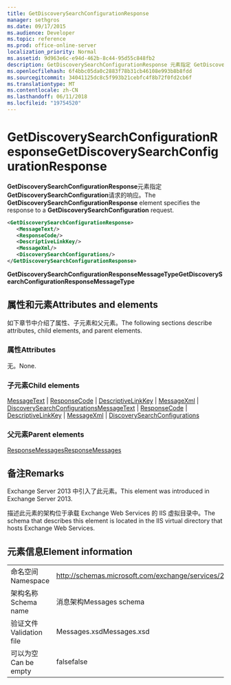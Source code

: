 ```yaml
---
title: GetDiscoverySearchConfigurationResponse
manager: sethgros
ms.date: 09/17/2015
ms.audience: Developer
ms.topic: reference
ms.prod: office-online-server
localization_priority: Normal
ms.assetid: 9d963e6c-e94d-462b-8c44-95d55c848fb2
description: GetDiscoverySearchConfigurationResponse 元素指定 GetDiscoverySearchConfiguration 请求的响应。
ms.openlocfilehash: 6f4bbc05da0c2883f78b31cb46108e993b8b8fdd
ms.sourcegitcommit: 34041125dc8c5f993b21cebfc4f8b72f0fd2cb6f
ms.translationtype: MT
ms.contentlocale: zh-CN
ms.lasthandoff: 06/11/2018
ms.locfileid: "19754520"
---
```

# <a name="getdiscoverysearchconfigurationresponse"></a><span data-ttu-id="1a4ea-103">GetDiscoverySearchConfigurationResponse</span><span class="sxs-lookup"><span data-stu-id="1a4ea-103">GetDiscoverySearchConfigurationResponse</span></span>

<span data-ttu-id="1a4ea-104">**GetDiscoverySearchConfigurationResponse**元素指定**GetDiscoverySearchConfiguration**请求的响应。</span><span class="sxs-lookup"><span data-stu-id="1a4ea-104">The **GetDiscoverySearchConfigurationResponse** element specifies the response to a **GetDiscoverySearchConfiguration** request.</span></span> 
  
```XML
<GetDiscoverySearchConfigurationResponse>
   <MessageText/>
   <ResponseCode/>
   <DescriptiveLinkKey/>
   <MessageXml/>
   <DiscoverySearchConfigurations/>
</GetDiscoverySearchConfigurationResponse>
```

 <span data-ttu-id="1a4ea-105">**GetDiscoverySearchConfigurationResponseMessageType**</span><span class="sxs-lookup"><span data-stu-id="1a4ea-105">**GetDiscoverySearchConfigurationResponseMessageType**</span></span>
## <a name="attributes-and-elements"></a><span data-ttu-id="1a4ea-106">属性和元素</span><span class="sxs-lookup"><span data-stu-id="1a4ea-106">Attributes and elements</span></span>

<span data-ttu-id="1a4ea-107">如下章节中介绍了属性、子元素和父元素。</span><span class="sxs-lookup"><span data-stu-id="1a4ea-107">The following sections describe attributes, child elements, and parent elements.</span></span>
  
### <a name="attributes"></a><span data-ttu-id="1a4ea-108">属性</span><span class="sxs-lookup"><span data-stu-id="1a4ea-108">Attributes</span></span>

<span data-ttu-id="1a4ea-109">无。</span><span class="sxs-lookup"><span data-stu-id="1a4ea-109">None.</span></span>
  
### <a name="child-elements"></a><span data-ttu-id="1a4ea-110">子元素</span><span class="sxs-lookup"><span data-stu-id="1a4ea-110">Child elements</span></span>

<span data-ttu-id="1a4ea-111">[MessageText](messagetext.md) | [ResponseCode](responsecode.md) | [DescriptiveLinkKey](descriptivelinkkey.md) | [MessageXml](messagexml.md) | [DiscoverySearchConfigurations](discoverysearchconfigurations.md)</span><span class="sxs-lookup"><span data-stu-id="1a4ea-111">[MessageText](messagetext.md) | [ResponseCode](responsecode.md) | [DescriptiveLinkKey](descriptivelinkkey.md) | [MessageXml](messagexml.md) | [DiscoverySearchConfigurations](discoverysearchconfigurations.md)</span></span>
  
### <a name="parent-elements"></a><span data-ttu-id="1a4ea-112">父元素</span><span class="sxs-lookup"><span data-stu-id="1a4ea-112">Parent elements</span></span>

[<span data-ttu-id="1a4ea-113">ResponseMessages</span><span class="sxs-lookup"><span data-stu-id="1a4ea-113">ResponseMessages</span></span>](responsemessages.md)
  
## <a name="remarks"></a><span data-ttu-id="1a4ea-114">备注</span><span class="sxs-lookup"><span data-stu-id="1a4ea-114">Remarks</span></span>

<span data-ttu-id="1a4ea-115">Exchange Server 2013 中引入了此元素。</span><span class="sxs-lookup"><span data-stu-id="1a4ea-115">This element was introduced in Exchange Server 2013.</span></span>
  
<span data-ttu-id="1a4ea-116">描述此元素的架构位于承载 Exchange Web Services 的 IIS 虚拟目录中。</span><span class="sxs-lookup"><span data-stu-id="1a4ea-116">The schema that describes this element is located in the IIS virtual directory that hosts Exchange Web Services.</span></span>
  
## <a name="element-information"></a><span data-ttu-id="1a4ea-117">元素信息</span><span class="sxs-lookup"><span data-stu-id="1a4ea-117">Element information</span></span>

|||
|:-----|:-----|
|<span data-ttu-id="1a4ea-118">命名空间</span><span class="sxs-lookup"><span data-stu-id="1a4ea-118">Namespace</span></span>  <br/> |http://schemas.microsoft.com/exchange/services/2006/messages  <br/> |
|<span data-ttu-id="1a4ea-119">架构名称</span><span class="sxs-lookup"><span data-stu-id="1a4ea-119">Schema name</span></span>  <br/> |<span data-ttu-id="1a4ea-120">消息架构</span><span class="sxs-lookup"><span data-stu-id="1a4ea-120">Messages schema</span></span>  <br/> |
|<span data-ttu-id="1a4ea-121">验证文件</span><span class="sxs-lookup"><span data-stu-id="1a4ea-121">Validation file</span></span>  <br/> |<span data-ttu-id="1a4ea-122">Messages.xsd</span><span class="sxs-lookup"><span data-stu-id="1a4ea-122">Messages.xsd</span></span>  <br/> |
|<span data-ttu-id="1a4ea-123">可以为空</span><span class="sxs-lookup"><span data-stu-id="1a4ea-123">Can be empty</span></span>  <br/> |<span data-ttu-id="1a4ea-124">false</span><span class="sxs-lookup"><span data-stu-id="1a4ea-124">false</span></span>  <br/> |
   

